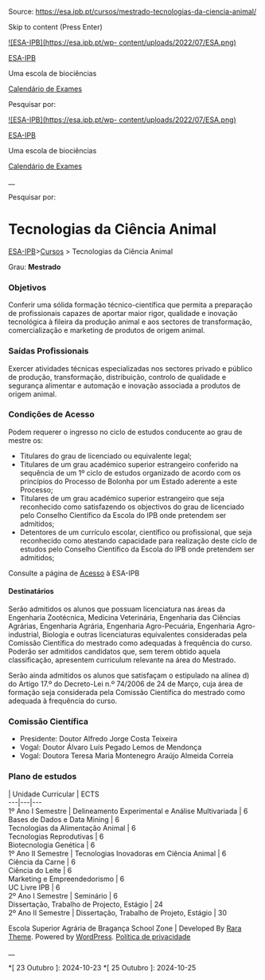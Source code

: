 Source: https://esa.ipb.pt/cursos/mestrado-tecnologias-da-ciencia-animal/

Skip to content (Press Enter)

[![ESA-IPB](https://esa.ipb.pt/wp-
content/uploads/2022/07/ESA.png)](https://esa.ipb.pt/)

[ESA-IPB](https://esa.ipb.pt/)

Uma escola de biociências

[Calendário de Exames](https://esa.ipb.pt/horarios/)

Pesquisar por:

  

  

  

  

  

[![ESA-IPB](https://esa.ipb.pt/wp-
content/uploads/2022/07/ESA.png)](https://esa.ipb.pt/)

[ESA-IPB](https://esa.ipb.pt/)

Uma escola de biociências

[Calendário de Exames](https://esa.ipb.pt/horarios/)

  

__

Pesquisar por:

# Tecnologias da Ciência Animal

[ESA-IPB](https://esa.ipb.pt)>[Cursos](https://esa.ipb.pt/cursos/) >
Tecnologias da Ciência Animal

Grau: **Mestrado**

### Objetivos

Conferir uma sólida formação técnico-científica que permita a preparação de
profissionais capazes de aportar maior rigor, qualidade e inovação tecnológica
à fileira da produção animal e aos sectores de transformação, comercialização
e marketing de produtos de origem animal.

### Saídas Profissionais

Exercer atividades técnicas especializadas nos sectores privado e público de
produção, transformação, distribuição, controlo de qualidade e segurança
alimentar e automação e inovação associada a produtos de origem animal.

### Condições de Acesso

Podem requerer o ingresso no ciclo de estudos conducente ao grau de mestre os:

  * Titulares do grau de licenciado ou equivalente legal;
  * Titulares de um grau académico superior estrangeiro conferido na sequência de um 1º ciclo de estudos organizado de acordo com os princípios do Processo de Bolonha por um Estado aderente a este Processo;
  * Titulares de um grau académico superior estrangeiro que seja reconhecido como satisfazendo os objectivos do grau de licenciado pelo Conselho Científico da Escola do IPB onde pretendem ser admitidos;
  * Detentores de um currículo escolar, científico ou profissional, que seja reconhecido como atestando capacidade para realização deste ciclo de estudos pelo Conselho Científico da Escola do IPB onde pretendem ser admitidos;

Consulte a página de [Acesso](https://esa.ipb.pt/acesso/) à ESA-IPB

#### Destinatários

Serão admitidos os alunos que possuam licenciatura nas áreas da Engenharia
Zootécnica, Medicina Veterinária, Engenharia das Ciências Agrárias, Engenharia
Agrária, Engenharia Agro-Pecuária, Engenharia Agro-industrial, Biologia e
outras licenciaturas equivalentes consideradas pela Comissão Científica do
mestrado como adequadas à frequência do curso. Poderão ser admitidos
candidatos que, sem terem obtido aquela classificação, apresentem curriculum
relevante na área do Mestrado.

Serão ainda admitidos os alunos que satisfaçam o estipulado na alínea d) do
Artigo 17.º do Decreto-Lei n.º 74/2006 de 24 de Março, cuja área de formação
seja considerada pela Comissão Científica do mestrado como adequada à
frequência do curso.

### Comissão Científica

  * Presidente: Doutor Alfredo Jorge Costa Teixeira
  * Vogal: Doutor Álvaro Luís Pegado Lemos de Mendonça
  * Vogal: Doutora Teresa Maria Montenegro Araújo Almeida Correia

### Plano de estudos

|  Unidade Curricular |  ECTS  
---|---|---  
1º Ano I Semestre |  Delineamento Experimental e Análise Multivariada |  6  
Bases de Dados e Data Mining |  6  
Tecnologias da Alimentação Animal |  6  
Tecnologias Reprodutivas |  6  
Biotecnologia Genética  |  6  
1º Ano II Semestre |  Tecnologias Inovadoras em Ciência Animal  |  6  
Ciência da Carne |  6  
Ciência do Leite |  6  
Marketing e Empreendedorismo |  6  
UC Livre IPB |  6  
2º Ano I Semestre |  Seminário |  6  
Dissertação, Trabalho de Projecto, Estágio |  24  
2º Ano II Semestre |  Dissertação, Trabalho de Projeto, Estágio |  30  
  
  

Escola Superior Agrária de Bragança  School Zone | Developed By [Rara Theme](https://rarathemes.com/). Powered by [WordPress](https://wordpress.org/).  [Política de privacidade](https://esa.ipb.pt/politica-de-privacidade/)

__

  *[ 23 Outubro ]: 2024-10-23
  *[ 25 Outubro ]: 2024-10-25
